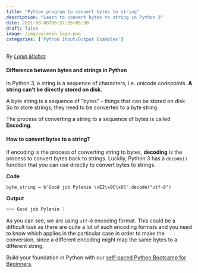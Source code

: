 ```yaml
---
title: "Python program to convert bytes to string"
description: "Learn to convert bytes to string in Python 3"
date: 2021-08-08T06:57:35+05:30
draft: false
image: /img/pylenin_logo.png
categories: ['Python Input/Output Examples']
---
```

<div class="sharethis-inline-follow-buttons"></div>

*By [Lenin Mishra](https://www.pylenin.com/authors/#lenin-mishra)*

#### Difference between bytes and strings in Python

In Python 3, a string is a sequence of characters, 
i.e. unicode codepoints. **A string can't be directly stored on disk.** 

A byte string is a sequence of  "bytes" - things that can be 
stored on disk. So to store strings, they need to be converted to a 
byte string. 

The process of converting a string to a sequence of bytes is called **Encoding**.


#### How to convert bytes to a string?

If encoding is the process of converting string to bytes, 
**decoding** is the process to convert bytes back to strings. Luckily, 
Python 3 has a `decode()` function that you can use directly to convert bytes to strings.

**Code**

```python3
byte_string = b'Good job Pylenin \xE2\x9C\x85'.decode("utf-8")
```

**Output**

```bash
>>> Good job Pylenin ?
```

As you can see, we are using `utf-8` encoding format. This could be 
a difficult task as there are quite a lot of such encoding formats 
and you need to know which applies in the particular case in order 
to make the conversion, since a different encoding might map the 
same bytes to a different string.

Build your foundation in Python with our [self-paced Python Bootcamp for Beginners](https://www.pylenin.com/python-bootcamp/).
